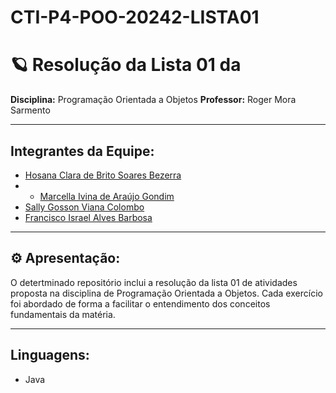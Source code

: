 
# CTI-P4-POO-20242-LISTA01
# 🪐 Resolução da Lista 01 da 
**Disciplina:** Programação Orientada a Objetos
**Professor:** Roger Mora Sarmento



---

## Integrantes da Equipe:
- [Hosana Clara de Brito Soares Bezerra](https://github.com/hosanasoaress)
- - [Marcella Ivina de Araújo Gondim](https://github.com/MarcyIvi)
- [Sally Gosson Viana Colombo](https://github.com/sallygosson)
- [Francisco Israel Alves Barbosa](https://github.com/alvesisrael221)


---

## ⚙️ Apresentação:
O detertminado repositório inclui a resolução da lista 01 de atividades proposta na disciplina de Programação Orientada a Objetos. Cada exercício foi abordado de forma a facilitar o entendimento dos conceitos fundamentais da matéria.

---

## Linguagens:
- Java
